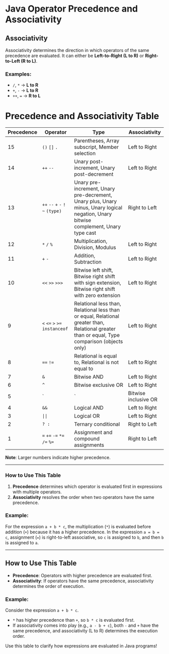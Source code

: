 # Java Operator Precedence and Associativity

## Associativity
Associativity determines the direction in which operators of the same precedence are evaluated. It can either be **Left-to-Right (L to R)** or **Right-to-Left (R to L)**.

### Examples:
- `/`, `*` -> **L to R**
- `+`, `-` -> **L to R**
- `++`, `=` -> **R to L**

# Precedence and Associativity Table

| Precedence | Operator                                   | Type                                       | Associativity        |
|------------|-------------------------------------------|--------------------------------------------|----------------------|
| 15         | `()` `[]` `.`                             | Parentheses, Array subscript, Member selection | Left to Right        |
| 14         | `++` `--`                                 | Unary post-increment, Unary post-decrement | Left to Right        |
| 13         | `++` `--` `+` `-` `!` `~` `(type)`        | Unary pre-increment, Unary pre-decrement, Unary plus, Unary minus, Unary logical negation, Unary bitwise complement, Unary type cast | Right to Left |
| 12         | `*` `/` `%`                               | Multiplication, Division, Modulus          | Left to Right        |
| 11         | `+` `-`                                   | Addition, Subtraction                      | Left to Right        |
| 10         | `<<` `>>` `>>>`                           | Bitwise left shift, Bitwise right shift with sign extension, Bitwise right shift with zero extension | Left to Right |
| 9          | `<` `<=` `>` `>=` `instanceof`            | Relational less than, Relational less than or equal, Relational greater than, Relational greater than or equal, Type comparison (objects only) | Left to Right |
| 8          | `==` `!=`                                 | Relational is equal to, Relational is not equal to | Left to Right |
| 7          | `&`                                       | Bitwise AND                                | Left to Right        |
| 6          | `^`                                       | Bitwise exclusive OR                       | Left to Right        |
| 5          | `|`                                       | Bitwise inclusive OR                       | Left to Right        |
| 4          | `&&`                                      | Logical AND                                | Left to Right        |
| 3          | `\|\|`                                    | Logical OR                                 | Left to Right        |
| 2          | `? :`                                     | Ternary conditional                        | Right to Left        |
| 1          | `=` `+=` `-=` `*=` `/=` `%=`              | Assignment and compound assignments        | Right to Left        |

**Note**: Larger numbers indicate higher precedence.

---

### How to Use This Table
1. **Precedence** determines which operator is evaluated first in expressions with multiple operators.
2. **Associativity** resolves the order when two operators have the same precedence.

### Example:
For the expression `a + b * c`, the multiplication (`*`) is evaluated before addition (`+`) because it has a higher precedence. In the expression `a = b = c`, assignment (`=`) is right-to-left associative, so `c` is assigned to `b`, and then `b` is assigned to `a`.


---

## How to Use This Table
- **Precedence**: Operators with higher precedence are evaluated first.
- **Associativity**: If operators have the same precedence, associativity determines the order of execution.

### Example:
Consider the expression `a + b * c`.  
- `*` has higher precedence than `+`, so `b * c` is evaluated first.
- If associativity comes into play (e.g., `a - b + c`), both `-` and `+` have the same precedence, and associativity (L to R) determines the execution order.

Use this table to clarify how expressions are evaluated in Java programs!

